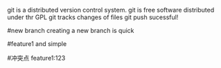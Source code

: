 git is a distributed version control system.
git is free software distributed under thr GPL
git tracks changes of files 
git push sucessful!

#new branch
creating a new branch is quick

#feature1
and simple

#冲突点
feature1:123
